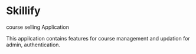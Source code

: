 # Skillify
course selling Application

This appilcation contains features for course management and updation for admin,
authentication.
